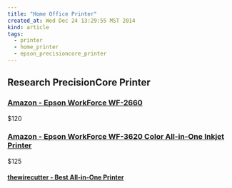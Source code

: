 ```yaml
---
title: "Home Office Printer"
created_at: Wed Dec 24 13:29:55 MST 2014
kind: article
tags:
  - printer
  - home_printer
  - epson_precisioncore_printer
---
```


## Research PrecisionCore Printer

### [Amazon - Epson WorkForce WF-2660](http://www.amazon.com/Epson-WorkForce-WF-2660-Wireless-Printer/dp/B00LV8QC2K/)

$120

### [Amazon - Epson WorkForce WF-3620 Color All-in-One Inkjet Printer](http://www.amazon.com/Epson-WorkForce-WF-3620-Wireless-Printer/dp/B00JXLGF06/)

$125

#### [thewirecutter - Best All-in-One Printer](http://thewirecutter.com/reviews/best-all-in-one-printer/)



